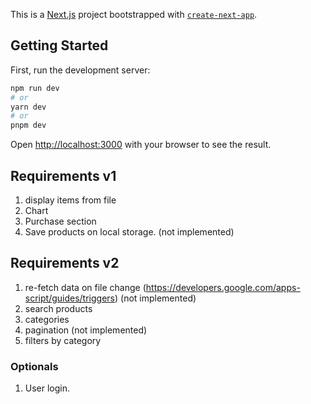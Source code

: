 This is a [Next.js](https://nextjs.org/) project bootstrapped with [`create-next-app`](https://github.com/vercel/next.js/tree/canary/packages/create-next-app).

## Getting Started

First, run the development server:

```bash
npm run dev
# or
yarn dev
# or
pnpm dev
```

Open [http://localhost:3000](http://localhost:3000) with your browser to see the result.

## Requirements v1

1. display items from file
2. Chart
3. Purchase section 
4. Save products on local storage. (not implemented)


## Requirements v2

1. re-fetch data on file change (https://developers.google.com/apps-script/guides/triggers) (not implemented)
2. search products 
3. categories 
4. pagination (not implemented)
5. filters by category 

### Optionals
1. User login.
